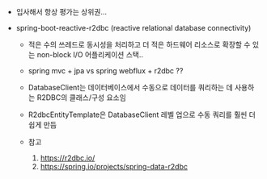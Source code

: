 * 입사해서 항상 평가는 상위권...


* spring-boot-reactive-r2dbc (reactive relational database connectivity) 
   * 적은 수의 쓰레드로 동시성을 처리하고 더 적은 하드웨어 리소스로 확장할 수 있는 non-block I/O 어플리케이션 스택..
   * spring mvc + jpa vs spring webflux + r2dbc ??
   * DatabaseClient는 데이터베이스에서 수동으로 데이터를 쿼리하는 데 사용하는 R2DBC의 클래스/구성 요소임
   * R2dbcEntityTemplate은 DatabaseClient 레벨 업으로 수동 쿼리를 훨씬 더 쉽게 만듬


   * 참고
      1. https://r2dbc.io/
      2. https://spring.io/projects/spring-data-r2dbc